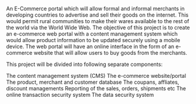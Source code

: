 An E-Commerce portal which will allow formal and informal merchants in developing countries to advertise and sell their goods on the internet. This would permit rural communities to make their wares available to the rest of the world via the World Wide Web. The objective of this project is to create an e-commerce web portal with a content management system which would allow product information to be updated securely using a mobile device. The web portal will have an online interface in the form of an e-commerce website that will allow users to buy goods from the merchants.

This project will be divided into following separate components:

The content management system (CMS)
The e-commerce website/portal
The product, merchant and customer database
The coupans, affliates, discount managements
Reporting of the sales, orders, shipments etc
The online transaction security system
The data security system
